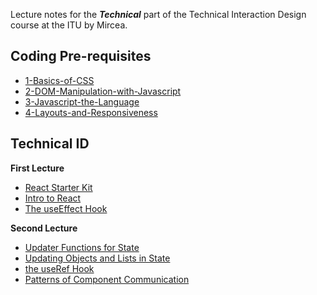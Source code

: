 Lecture notes for the ***Technical*** part of the Technical Interaction Design course at the ITU by Mircea. 

## Coding Pre-requisites
- [1-Basics-of-CSS](Tech-TopUps/1-Basics-of-CSS.md)
- [2-DOM-Manipulation-with-Javascript](Tech-TopUps/2-DOM-Manipulation-with-Javascript.md)
- [3-Javascript-the-Language](Tech-TopUps/3-Javascript-the-Language.md)
- [4-Layouts-and-Responsiveness](Tech-TopUps/4-Layouts-and-Responsiveness.md)

  
## Technical ID

**First Lecture**
- [React Starter Kit](Lectures/T0-React-Starter-Kit.md)
- [Intro to React](Lectures/T1-Intro-to-React.md)
- [The useEffect Hook](Lectures/T3-the-useEffect-Hook)

**Second Lecture**
- [Updater Functions for State](Lectures/T5-Updater-Functions-for-State.md)
- [Updating Objects and Lists in State](Lectures/T6-Updating%20Objects%20and%20Lists%20in%20State.md)
- [the useRef Hook](Lectures/T7-React-the-useRef-Hook.md)
- [Patterns of Component Communication](Lectures/T8-Patterns%20of%20Component%20Communication.md)





